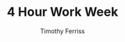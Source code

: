 ---
title: "4 Hour Work Week"
author: "Timothy Ferriss"
img: "the-4-hour-work-week.jpg"
review: "Motivated me to let go of what I had and start work for what I want. Tim Ferriss is one of the godfathers of the “digital nomad”-lifestyle."
---